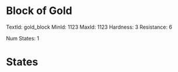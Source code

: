 # Block of Gold
TextId: gold_block
MinId: 1123
MaxId: 1123
Hardness: 3
Resistance: 6

Num States: 1
# States
```

```